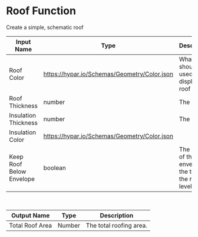 

# Roof Function

Create a simple, schematic roof

|Input Name|Type|Description|
|---|---|---|
|Roof Color|https://hypar.io/Schemas/Geometry/Color.json|What color should be used to display the roof|
|Roof Thickness|number|The Length.|
|Insulation Thickness|number|The Length.|
|Insulation Color|https://hypar.io/Schemas/Geometry/Color.json||
|Keep Roof Below Envelope|boolean|The height of the envelope is the top of the roof level|


<br>

|Output Name|Type|Description|
|---|---|---|
|Total Roof Area|Number|The total roofing area.|

